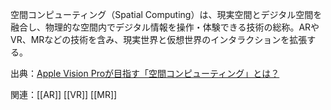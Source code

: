 空間コンピューティング（Spatial Computing）は、現実空間とデジタル空間を融合し、物理的な空間内でデジタル情報を操作・体験できる技術の総称。ARやVR、MRなどの技術を含み、現実世界と仮想世界のインタラクションを拡張する。

出典：[Apple Vision Proが目指す「空間コンピューティング」とは？](https://note.com/oji_chang/n/n9a36e9573cd3)

関連：[[AR]] [[VR]] [[MR]]
